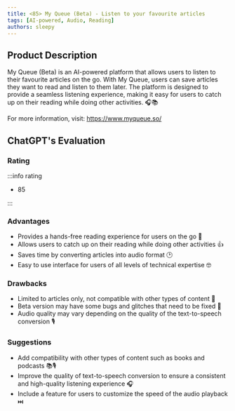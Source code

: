 ```yaml
---
title: <85> My Queue (Beta) - Listen to your favourite articles
tags: [AI-powered, Audio, Reading]
authors: sleepy
---
```


## Product Description

My Queue (Beta) is an AI-powered platform that allows users to listen to their favourite articles on the go. With My Queue, users can save articles they want to read and listen to them later. The platform is designed to provide a seamless listening experience, making it easy for users to catch up on their reading while doing other activities. 🎧📚

For more information, visit: https://www.myqueue.so/

## ChatGPT's Evaluation

### Rating

:::info rating

- 85

:::

### Advantages

- Provides a hands-free reading experience for users on the go 🙌
- Allows users to catch up on their reading while doing other activities 👍
- Saves time by converting articles into audio format 🕑
- Easy to use interface for users of all levels of technical expertise 🤓


### Drawbacks

- Limited to articles only, not compatible with other types of content 📰
- Beta version may have some bugs and glitches that need to be fixed 🐛
- Audio quality may vary depending on the quality of the text-to-speech conversion 🎙️

### Suggestions

- Add compatibility with other types of content such as books and podcasts 📚🎙️
- Improve the quality of text-to-speech conversion to ensure a consistent and high-quality listening experience 🎧
- Include a feature for users to customize the speed of the audio playback ⏭️